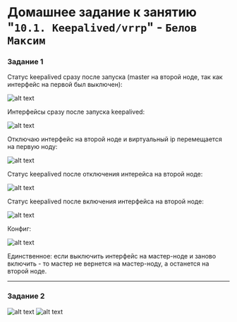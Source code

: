 # Домашнее задание к занятию "`10.1. Keepalived/vrrp`" - `Белов Максим`


### Задание 1

Статус keepalived сразу после запуска (master на второй ноде, так как интерфейс на первой был выключен):

![alt text](https://github.com/Maxterx10/10-01-Keepalived/blob/main/10-01-1.1.png)

Интерфейсы сразу после запуска keepalived:

![alt text](https://github.com/Maxterx10/10-01-Keepalived/blob/main/10-01-1.2.png)

Отключаю интерфейс на второй ноде и виртуальный ip перемещается на первую ноду:

![alt text](https://github.com/Maxterx10/10-01-Keepalived/blob/main/10-01-1.3.png)

Статус keepalived после отключения интерейса на второй ноде:

![alt text](https://github.com/Maxterx10/10-01-Keepalived/blob/main/10-01-1.4.png)

Статус keepalived после включения интерфейса на второй ноде:

![alt text](https://github.com/Maxterx10/10-01-Keepalived/blob/main/10-01-1.5.png)

Конфиг:

![alt text](https://github.com/Maxterx10/10-01-Keepalived/blob/main/10-01-1.6.png)

Единственное: если выключить интерфейс на мастер-ноде и заново включить - то мастер не вернется на мастер-ноду, а останется на второй ноде.

---

### Задание 2

![alt text](https://github.com/Maxterx10/10-01-Keepalived/blob/main/10-01-2.1.png)
![alt text](https://github.com/Maxterx10/10-01-Keepalived/blob/main/10-01-2.2.png)
